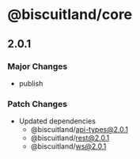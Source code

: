 # @biscuitland/core

## 2.0.1

### Major Changes

-   publish

### Patch Changes

-   Updated dependencies
    -   @biscuitland/api-types@2.0.1
    -   @biscuitland/rest@2.0.1
    -   @biscuitland/ws@2.0.1
